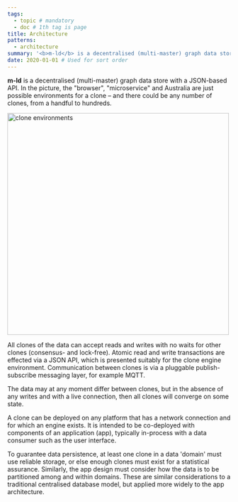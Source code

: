 ```yaml
---
tags:
  - topic # mandatory
  - doc # 1th tag is page
title: Architecture
patterns:
  - architecture
summary: '<b>m-ld</b> is a decentralised (multi-master) graph data store with a JSON-based API.'
date: 2020-01-01 # Used for sort order
---
```

**m-ld** is a decentralised (multi-master) graph data store with a JSON-based
API. In the picture, the "browser", "microservice" and Australia are just
possible environments for a clone – and there could be any number of clones,
from a handful to hundreds.

<img src="/architecture.svg" alt="clone environments" width="500"/>

All clones of the data can accept reads and writes with no waits for other
clones (consensus- and lock-free). Atomic read and write transactions are
effected via a JSON API, which is presented suitably for the clone engine
environment. Communication between clones is via a pluggable publish-subscribe
messaging layer, for example MQTT.

The data may at any moment differ between clones, but in the absence of any
writes and with a live connection, then all clones will converge on some state.

A clone can be deployed on any platform that has a network connection and for
which an engine exists. It is intended to be co-deployed with components of an
application (app), typically in-process with a data consumer such as the user
interface.

To guarantee data persistence, at least one clone in a data 'domain' must use
reliable storage, or else enough clones must exist for a statistical assurance.
Similarly, the app design must consider how the data is to be partitioned among
and within domains. These are similar considerations to a traditional
centralised database model, but applied more widely to the app architecture.